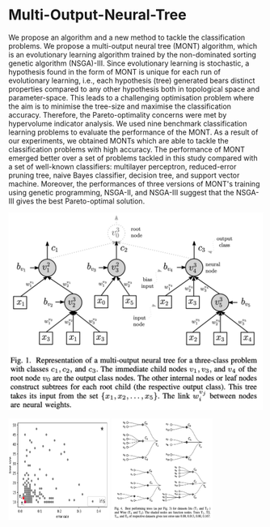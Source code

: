 # Multi-Output-Neural-Tree

We propose an algorithm and a new method to tackle the classification problems. We propose a multi-output neural tree (MONT) algorithm, which is an evolutionary learning algorithm trained by the non-dominated sorting genetic algorithm (NSGA)-III. Since evolutionary learning is stochastic, a hypothesis found in the form of MONT is unique for each run of evolutionary learning, i.e., each hypothesis (tree) generated bears distinct properties compared to any other hypothesis both in topological space and parameter-space. This leads to a challenging optimisation problem where the aim is to minimise the tree-size and maximise the classification accuracy. Therefore, the Pareto-optimality concerns were met by hypervolume indicator analysis. We used nine benchmark classification learning problems to evaluate the performance of the MONT. As a result of our experiments, we obtained MONTs which are able to tackle the classification problems with high accuracy. The performance of MONT emerged better over a set of problems tackled in this study compared with a set of well-known classifiers: multilayer perceptron, reduced-error pruning tree, naive Bayes classifier, decision tree, and support vector machine. Moreover, the performances of three versions of MONT's training using genetic programming, NSGA-II, and NSGA-III suggest that the NSGA-III gives the best Pareto-optimal solution.

<img src="https://github.com/vojha-code/Multi-Output-Neural-Tree/blob/main/results/MONT.png" alt="MONT" width="600">

<img src="https://github.com/vojha-code/Multi-Output-Neural-Tree/blob/main/results/Pareto_Front.png" alt="MONT" width="200" height="200"> <img src="https://github.com/vojha-code/Multi-Output-Neural-Tree/blob/main/results/Results.png" alt="MONT" width="200" height="200">



